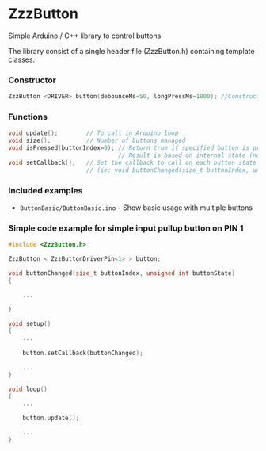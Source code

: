 # ZzzButton
Simple Arduino / C++ library to control buttons


The library consist of a single header file (ZzzButton.h) containing template classes.


### Constructor

```cpp
ZzzButton <DRIVER> button(debounceMs=50, longPressMs=1000); //Constructor need a driver class as template param
```

### Functions

```cpp
void update();        // To call in Arduino loop
void size();          // Number of buttons managed
void isPressed(buttonIndex=0); // Return true if specified button is pressed.
                               // Result is based on internal state (no direct verification, and debounced)
void setCallback();   // Set the callback to call on each button state change.
                      // (ie: void buttonChanged(size_t buttonIndex, unsigned int buttonState) )
```

### Included examples

- `ButtonBasic/ButtonBasic.ino` - Show basic usage with multiple buttons


### Simple code example for simple input pullup button on PIN 1

```cpp
#include <ZzzButton.h>

ZzzButton < ZzzButtonDriverPin<1> > button;

void buttonChanged(size_t buttonIndex, unsigned int buttonState)
{

    ...

}

void setup()
{
    ...
    
    button.setCallback(buttonChanged);

    ...
}

void loop()
{
    ...

    button.update();

    ...
}
```

